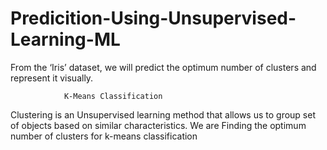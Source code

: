 # Predicition-Using-Unsupervised-Learning-ML

From the ‘Iris’ dataset, we will predict the optimum number of clusters and represent it visually.

				K-Means Classification
				
Clustering is an Unsupervised learning method that allows us to group set of objects based on similar characteristics.
We are Finding the optimum number of clusters for k-means classification
